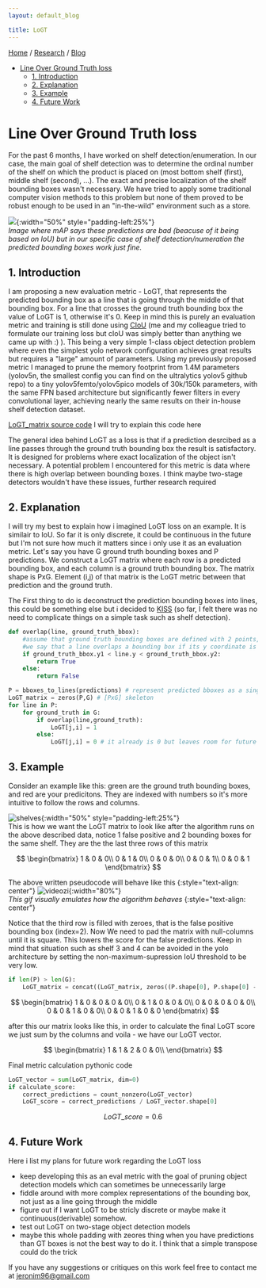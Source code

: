```yaml
---
layout: default_blog

title: LoGT
---
```


[Home](./index.html) / [Research](./research.html) / [Blog](./blog_index.html)



- [Line Over Ground Truth loss](#line-over-ground-truth-loss)
  - [1. Introduction](#1-introduction)
  - [2. Explanation](#2-explanation)
  - [3. Example](#3-example)
  - [4. Future Work](#4-future-work)


# Line Over Ground Truth loss

For the past 6 months, I have worked on shelf detection/enumeration. In our case, the main goal of shelf detection was to determine the ordinal number of the shelf on which the product is placed on (most bottom shelf (first), middle shelf (second), ...). The exact and precise localization of the shelf bounding boxes wasn't necessary. We have tried to apply some traditional computer vision methods to this problem but none of them proved to be robust enough to be used in an "in-the-wild" environment such as a store.

![](./assets/img/mapbad.png){:width="50%"  style="padding-left:25%"}\
*Image where mAP says these predictions are bad (beacuse of it being based on IoU) but in our specific case of shelf detection/numeration the predicted bounding boxes work just fine.*

## 1. Introduction
I am proposing a new evaluation metric - LoGT, that represents the predicted bounding box as a line that is going through the middle of that bounding box. For a line that crosses the ground truth bounding box the value of LoGT is 1, otherwise it's 0. Keep in mind this is purely an evaluation metric and training is still done using [CIoU](https://arxiv.org/abs/1911.08287) (me and my colleague tried to formulate our training loss but cIoU was simply better than anything we came up with :) ). This being a very simple 1-class object detection problem where even the simplest yolo network configuration achieves great results but requires a "large" amount of parameters. Using my previously proposed metric I managed to prune the memory footprint from 1.4M parameters (yolov5n, the smallest config you can find on the ultralytics yolov5 github repo) to a tiny yolov5femto/yolov5pico models of 30k/150k parameters, with the same FPN based architecture but significantly fewer filters in every convolutional layer, achieving nearly the same results on their in-house shelf detection dataset.

[LoGT_matrix source code](https://github.com/jere357/yolov5-RGBD/blob/master/val_jere.py#L526)
I will try to explain this code here 


The general idea behind LoGT as a loss is that if a prediction desrcibed as a line passes through the ground truth bounding box the result is satisfactory. It is designed for problems where exact localization of the object isn't necessary. A potential problem I encountered for this metric is data where there is high overlap between bounding boxes. I think maybe two-stage detectors wouldn't have these issues, further research required

## 2. Explanation

I will try my best to explain how i imagined LoGT loss on an example. It is similair to IoU. So far it is only discrete, it could be continuous in the future but I'm not sure how much it matters since i only use it as an evaluation metric. Let's say you have G ground truth bounding boxes and P predictions. We construct a LoGT matrix where each row is a predicted bounding box, and each column is a ground truth bounding box. The matrix shape is PxG. Element (i,j) of that matrix is the LoGT metric between that prediction and the ground truth. 

The First thing to do is deconstruct the prediction bounding boxes into lines, this could be something else but i decided to [KISS](https://en.wikipedia.org/wiki/KISS_principle) (so far, I felt there was no need to complicate things on a simple task such as shelf detection).

```python
def overlap(line, ground_truth_bbox):
    #assume that ground truth bounding boxes are defined with 2 points, bottom-left and top-right
    #we say that a line overlaps a bounding box if its y coordinate is between the the two y coordinates of the bounding box
    if ground_truth_bbox.y1 < line.y < ground_truth_bbox.y2:
        return True
    else:
        return False

P = bboxes_to_lines(predictions) # represent predicted bboxes as a single line going through the middle of that box
LoGT_matrix = zeros(P,G) # [PxG] skeleton
for line in P:
    for ground_truth in G:
        if overlap(line,ground_truth): 
            LoGT[j,i] = 1
        else:
            LoGT[j,i] = 0 # it already is 0 but leaves room for future code when maybe i don't want it to be discrete

```
## 3. Example

Consider an example like this: green are the ground truth bounding boxes, and red are your predicitons. They are indexed with numbers so it's more intuitive to follow the rows and columns.

![shelves](./assets/img/logt_demo1.png){:width="50%"  style="padding-left:25%"}\
This is how we want the LoGT matrix to look like after the algorithm runs on the above described data, notice 1 false positive and 2 bounding boxes for the same shelf. They are the the last three rows of this matrix

$$
\begin{bmatrix}
1 & 0 & 0\\
0 & 1 & 0\\
0 & 0 & 0\\
0 & 0 & 1\\
0 & 0 & 1
\end{bmatrix}
$$

The above written pseudocode will behave like this
{:style="text-align: center"}
![videozi](./assets/img/manimgodx.gif){:width="80%"}\
*This gif visually emulates how the algorithm behaves*
{:style="text-align: center"}


Notice that the third row is filled with zeroes, that is the false positive bounding box (index=2). Now We need to pad the matrix with null-columns until it is square. This lowers the score for the false predictions. Keep in mind that situation such as shelf 3 and 4 can be avoided in the yolo architecture by setting the non-maximum-supression IoU threshold to be very low.
```python
if len(P) > len(G):
    LoGT_matrix = concat((LoGT_matrix, zeros((P.shape[0], P.shape[0] - G.shape[0]))), dim=1)
```

$$
\begin{bmatrix}
1 & 0 & 0 & 0 & 0\\
0 & 1 & 0 & 0 & 0\\
0 & 0 & 0 & 0 & 0\\
0 & 0 & 1 & 0 & 0\\
0 & 0 & 1 & 0 & 0
\end{bmatrix}
$$

after this our matrix looks like this, in order to calculate the final LoGT score we just sum by the columns and voila - we  have our LoGT vector.

$$
\begin{bmatrix}
1 & 1 & 2 & 0 & 0\\
\end{bmatrix}
$$

Final metric calculation pythonic code
```python
LoGT_vector = sum(LoGT_matrix, dim=0)
if calculate_score:
    correct_predictions = count_nonzero(LoGT_vector)
    LoGT_score = correct_predictions / LoGT_vector.shape[0]
```

$$LoGT\_score= 0.6$$

## 4. Future Work
Here i list my plans for future work regarding the LoGT loss
- keep developing this as an eval metric with the goal of pruning object detection models which can sometimes be unnecessarily large
- fiddle around with more complex representations of the bounding box, not just as a line going through the middle
- figure out if I want LoGT to be stricly discrete or maybe make it continuous(derivable) somehow.
- test out LoGT on two-stage object detection models
- maybe this whole padding with zeores thing when you have predictions than GT  boxes is not the best way to do it. I think that a simple transpose could do the trick

If you have any suggestions or critiques on this work feel free to contact me at jeronim96@gmail.com


[def]: #1-intoduction
